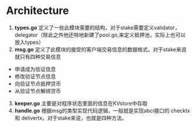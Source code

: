 # Architecture


1. **types.go** 定义了一些此模块需要的结构，对于stake需要定义validator，delegator（除此之外他还特地新建了pool.go,来定义抵押池，实际上也可以放入types）
2. **msg.go** 定义了此模块的接受的客户端交易信息的数据格式。对于stake来说就只有四种交易信息 
  * 申请成为验证信息
  * 修改验证节点信息
  * 向验证节点抵押贷币
  * 从验证节点解绑贷币
3. **keeper.go** 主要是对程序状态里面的信息在KVstore中存取
4. **handle.go** 根据msg的类型实现代码逻辑，一般就是实现abci接口的 checktx 和 delivertx。对于stake来说，也就是四种方法。
